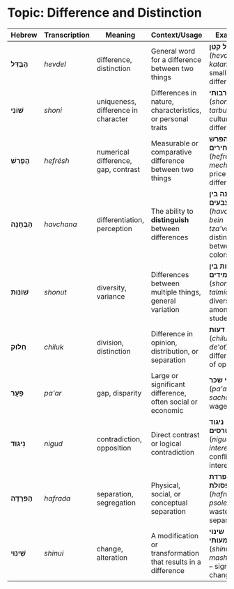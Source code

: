 # Topic: Difference and Distinction

| **Hebrew**       | **Transcription** | **Meaning**              | **Context/Usage** | **Example** |  
|------------------|------------------|--------------------------|------------------|------------|  
| **הֶבְדֵּל**    | *hevdel*         | difference, distinction   | General word for a difference between two things | **הבדל קטן** (*hevdel katan*) – small difference |  
| **שׁוֹנִי**    | *shoni*         | uniqueness, difference in character | Differences in nature, characteristics, or personal traits | **שוני תרבותי** (*shoni tarbuti*) – cultural difference |  
| **הֶפְרֵשׁ**    | *hefrésh*       | numerical difference, gap, contrast | Measurable or comparative difference between two things | **הפרש מחירים** (*hefrésh mechirim*) – price difference |  
| **הַבְחָנָה**    | *havchana*       | differentiation, perception | The ability to **distinguish** between differences | **הבחנה בין צבעים** (*havchana bein tza'vaim*) – distinction between colors |  
| **שׁוֹנוּת**    | *shonut*         | diversity, variance       | Differences between multiple things, general variation | **שונות בין תלמידים** (*shonut bein talmidim*) – diversity among students |  
| **חִלּוּק**     | *chiluk*         | division, distinction     | Difference in opinion, distribution, or separation | **חילוקי דעות** (*chilukei de'ot*) – differences of opinion |  
| **פַּעֲר**      | *pa'ar*          | gap, disparity            | Large or significant difference, often social or economic | **פערי שכר** (*pa'arei sachar*) – wage gap |
| **נִיגּוּד**    | *nigud*          | contradiction, opposition | Direct contrast or logical contradiction | **ניגוד אינטרסים** (*nigud interesim*) – conflict of interest |  
| **הַפרָדָה**    | *hafrada*        | separation, segregation   | Physical, social, or conceptual separation | **הפרדת פסולת** (*hafradat psolet*) – waste separation |  
| **שִׁינּוּי**   | *shinui*         | change, alteration        | A modification or transformation that results in a difference | **שינוי משמעותי** (*shinui mashma'uti*) – significant change |